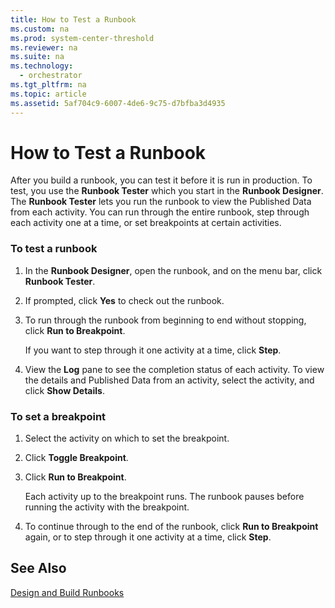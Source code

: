 ```yaml
---
title: How to Test a Runbook
ms.custom: na
ms.prod: system-center-threshold
ms.reviewer: na
ms.suite: na
ms.technology: 
  - orchestrator
ms.tgt_pltfrm: na
ms.topic: article
ms.assetid: 5af704c9-6007-4de6-9c75-d7bfba3d4935
---
```

# How to Test a Runbook
After you build a runbook, you can test it before it is run in production. To test, you use the **Runbook Tester** which you start in the **Runbook Designer**. The **Runbook Tester** lets you run the runbook to view the Published Data from each activity. You can run through the entire runbook, step through each activity one at a time, or set breakpoints at certain activities.  
  
### To test a runbook  
  
1.  In the **Runbook Designer**, open the runbook, and on the menu bar, click **Runbook Tester**.  
  
2.  If prompted, click **Yes** to check out the runbook.  
  
3.  To run through the runbook from beginning to end without stopping, click **Run to Breakpoint**.  
  
    If you want to step through it one activity at a time, click **Step**.  
  
4.  View the **Log** pane to see the completion status of each activity. To view the details and Published Data from an activity, select the activity, and click **Show Details**.  
  
### To set a breakpoint  
  
1.  Select the activity on which to set the breakpoint.  
  
2.  Click **Toggle Breakpoint**.  
  
3.  Click **Run to Breakpoint**.  
  
    Each activity up to the breakpoint runs. The runbook pauses before running the activity with the breakpoint.  
  
4.  To continue through to the end of the runbook, click **Run to Breakpoint** again, or to step through it one activity at a time, click **Step**.  
  
## See Also  
[Design and Build Runbooks](../../orch/manage/Design-and-Build-Runbooks.md)  
  
